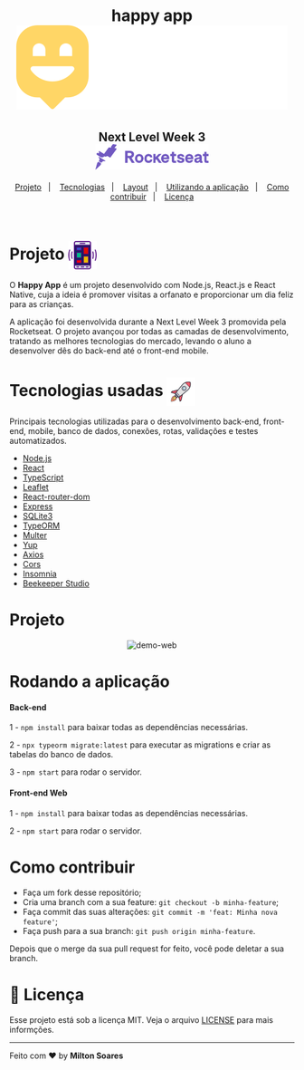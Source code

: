 <h1 align="center">
  happy app
  <img alt="Happy App" src="./imagens/logo.svg">
</h1>

<h2 align="center">
 Next Level Week 3<br>
  <img alt="foguete rocketseat" src="./imagens/rocketseat.svg" width="200px" href="http://rocketseat.com.br"> 
</h2>

<p align="center">
   <a href="#projeto--">Projeto</a>&nbsp;&nbsp;&nbsp;|&nbsp;&nbsp;&nbsp;
  <a href="#tecnologias-usadas-rocket">Tecnologias</a>&nbsp;&nbsp;&nbsp;|&nbsp;&nbsp;&nbsp;
  <a href="#layouts">Layout</a>&nbsp;&nbsp;&nbsp;|&nbsp;&nbsp;&nbsp;
  <a href="##rodando-a-aplicação">Utilizando a aplicação</a>&nbsp;&nbsp;&nbsp;|&nbsp;&nbsp;&nbsp;
  <a href="#como-contribuir">Como contribuir</a>&nbsp;&nbsp;&nbsp;|&nbsp;&nbsp;&nbsp;
  <a href="#memo-licença">Licença</a>
</p>

<br>

 # Projeto  <img alt="foguete rocketseat" src="./imagens/mobileicon.svg" width="50px" align="center"> 
 
<p>O <strong>Happy App</strong> é um projeto desenvolvido com Node.js, React.js e React Native, cuja a ideia é promover visitas a orfanato e proporcionar um dia feliz para as crianças.</p>
<p>A aplicação foi desenvolvida durante a Next Level Week 3 promovida pela Rocketseat. O projeto avançou por todas as camadas de desenvolvimento, tratando as melhores tecnologias do mercado, levando o aluno a desenvolver dês do back-end até o front-end mobile.</p>

# Tecnologias usadas <img alt="foguete rocketseat" src="./imagens/rocket.png" width="50px" align="center"> 
Principais tecnologias utilizadas para o desenvolvimento back-end, front-end, mobile, banco de dados, conexões, rotas, validações e testes automatizados.
- [Node.js](https://nodejs.org/en/)
- [React](https://reactjs.org)
- [TypeScript](https://www.typescriptlang.org/)
- [Leaflet](https://leafletjs.com/)
- [React-router-dom](https://reactrouter.com/web/guides/quick-start)
- [Express](https://expressjs.com/pt-br/)
- [SQLite3](https://www.sqlite.org/index.html)
- [TypeORM](https://typeorm.io/#/)
- [Multer](https://www.npmjs.com/package/multer)
- [Yup](https://github.com/jquense/yup)
- [Axios](https://www.npmjs.com/package/axios)
- [Cors](https://developer.mozilla.org/pt-BR/docs/Web/HTTP/Controle_Acesso_CORS)
- [Insomnia](https://insomnia.rest/)
- [Beekeeper Studio](https://www.beekeeperstudio.io/)

# Projeto
<div align="center" >
  <img src="./imagens/Happy.gif" alt="demo-web" height="425">
</div>

# Rodando a aplicação 

#### Back-end
1 - `npm install` para baixar todas as dependências necessárias.

2 - `npx typeorm migrate:latest` para executar as migrations e criar as tabelas do banco de dados.

3 - `npm start` para rodar o servidor.

#### Front-end Web
1 - `npm install` para baixar todas as dependências necessárias.

2 - `npm start` para rodar o servidor.

# Como contribuir 

- Faça um fork desse repositório;
- Cria uma branch com a sua feature: `git checkout -b minha-feature`;
- Faça commit das suas alterações: `git commit -m 'feat: Minha nova feature'`;
- Faça push para a sua branch: `git push origin minha-feature`.

Depois que o merge da sua pull request for feito, você pode deletar a sua branch.

# :memo: Licença 

Esse projeto está sob a licença MIT. Veja o arquivo [LICENSE](LICENSE.md) para mais informções.

---

Feito com ❤️ by **Milton Soares**
